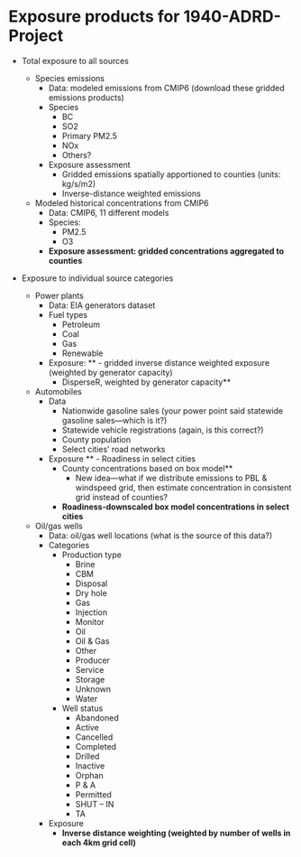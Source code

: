 Exposure products for 1940-ADRD-Project
=====

*	Total exposure to all sources
    -	Species emissions
        -	Data: modeled emissions from CMIP6 (download these gridded emissions products)
        -	Species
            -	BC
            -	SO2
            -	Primary PM2.5
            -	NOx
            -	Others?
        -	Exposure assessment
            -	Gridded emissions spatially apportioned to counties (units: kg/s/m2)
            -	Inverse-distance weighted emissions
    -	Modeled historical concentrations from CMIP6
        -	Data: CMIP6, 11 different models
        -	Species: 
            -	PM2.5
            -	O3
        -	**Exposure assessment: gridded concentrations aggregated to counties**

*	Exposure to individual source categories
    -	Power plants
        -	Data: EIA generators dataset
        -	Fuel types
            -	Petroleum
            -	Coal
            -	Gas
            -	Renewable 
        -	Exposure: 
           ** -	gridded inverse distance weighted exposure (weighted by generator capacity)
            -	DisperseR, weighted by generator capacity**
    -	Automobiles
        -	Data
            -	Nationwide gasoline sales (your power point said statewide gasoline sales—which is it?)
            -	Statewide vehicle registrations (again, is this correct?)
            -	County population
            -	Select cities’ road networks
        -	Exposure
        **    -	Roadiness in select cities
            -	County concentrations based on box model**
                -	New idea—what if we distribute emissions to PBL & windspeed grid, then estimate concentration in consistent grid instead of counties?
            -	**Roadiness-downscaled box model concentrations in select cities**
    -	Oil/gas wells
        -	Data: oil/gas well locations (what is the source of this data?)
        -	Categories
            -	Production type
                -	Brine
                -	CBM
                -	Disposal
                -	Dry hole
                -	Gas
                -	Injection
                -	Monitor
                -	Oil
                -	Oil & Gas
                -	Other
                -	Producer
                -	Service 
                -	Storage
                -	Unknown
                -	Water 
            -	Well status
                -	Abandoned
                -	Active
                -	Cancelled
                -	Completed
                -	Drilled
                -	Inactive
                -	Orphan
                -	P & A
                -	Permitted
                -	SHUT – IN
                -	TA
        -	Exposure
            -	**Inverse distance weighting (weighted by number of wells in each 4km grid cell)**




